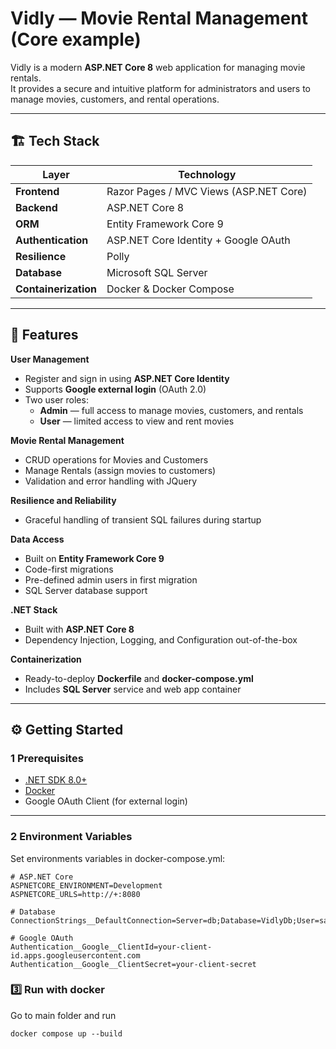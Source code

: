 ﻿# Vidly — Movie Rental Management (Core example)

Vidly is a modern **ASP.NET Core 8** web application for managing movie rentals.  
It provides a secure and intuitive platform for administrators and users to manage movies, customers, and rental operations.

---

## 🏗️ Tech Stack

| Layer | Technology |
|-------|-------------|
| **Frontend** | Razor Pages / MVC Views (ASP.NET Core) | JQuery
| **Backend** | ASP.NET Core 8 |
| **ORM** | Entity Framework Core 9 |
| **Authentication** | ASP.NET Core Identity + Google OAuth |
| **Resilience** | Polly |
| **Database** | Microsoft SQL Server |
| **Containerization** | Docker & Docker Compose |

---

## 🚀 Features

**User Management**
- Register and sign in using **ASP.NET Core Identity**
- Supports **Google external login** (OAuth 2.0)
- Two user roles:
  - **Admin** — full access to manage movies, customers, and rentals
  - **User** — limited access to view and rent movies

**Movie Rental Management**
- CRUD operations for Movies and Customers
- Manage Rentals (assign movies to customers)
- Validation and error handling with JQuery

**Resilience and Reliability**
- Graceful handling of transient SQL failures during startup

**Data Access**
- Built on **Entity Framework Core 9**
- Code-first migrations
- Pre-defined admin users in first migration
- SQL Server database support

**.NET Stack**
- Built with **ASP.NET Core 8**
- Dependency Injection, Logging, and Configuration out-of-the-box

**Containerization**
- Ready-to-deploy **Dockerfile** and **docker-compose.yml**
- Includes **SQL Server** service and web app container

---

## ⚙️ Getting Started

### 1️ Prerequisites

- [.NET SDK 8.0+](https://dotnet.microsoft.com/download)
- [Docker](https://www.docker.com/)
- Google OAuth Client (for external login)

---

### 2️ Environment Variables

Set environments variables in docker-compose.yml:

```
# ASP.NET Core
ASPNETCORE_ENVIRONMENT=Development
ASPNETCORE_URLS=http://+:8080

# Database
ConnectionStrings__DefaultConnection=Server=db;Database=VidlyDb;User=sa;Password=Your_strong_Password123;TrustServerCertificate=True;

# Google OAuth
Authentication__Google__ClientId=your-client-id.apps.googleusercontent.com
Authentication__Google__ClientSecret=your-client-secret
```

### 3️⃣ Run with docker

Go to main folder and run

```
docker compose up --build
```

